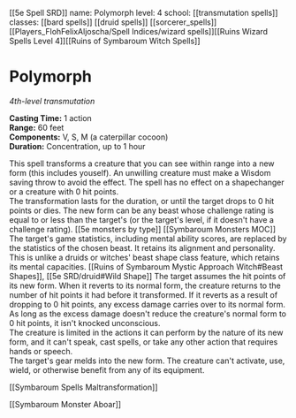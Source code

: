 [[5e Spell SRD]]
name: Polymorph
level: 4
school: [[transmutation spells]]
classes: [[bard spells]]
         [[druid spells]]
         [[sorcerer_spells]]
         [[Players_FlohFelixAljoscha/Spell Indices/wizard spells]][[Ruins Wizard Spells Level 4]][[Ruins of Symbaroum Witch Spells]]

# Polymorph 
_4th-level transmutation_ 

**Casting Time:** 1 action    
**Range:** 60 feet    
**Components:** V, S, M (a caterpillar cocoon)    
**Duration:** Concentration, up to 1 hour 

This spell transforms a creature that you can see within range into a new form (this includes youself). An unwilling creature must make a Wisdom saving throw to avoid the effect. The spell has no effect on a shapechanger or a creature with 0 hit points.    
The transformation lasts for the duration, or until the target drops to 0 hit points or dies. The new form can be any beast whose challenge rating is equal to or less than the target's (or the target's level, if it doesn't have a challenge rating). [[5e monsters by type]] [[Symbaroum Monsters MOC]] The target's game statistics, including mental ability scores, are replaced by the statistics of the chosen beast. It retains its alignment and personality. This is unlike a druids or witches' beast shape class feature, which retains its mental capacities. [[Ruins of Symbaroum Mystic Approach Witch#Beast Shapes]], [[5e SRD/druid#Wild Shape]]
The target assumes the hit points of its new form. When it reverts to its normal form, the creature returns to the number of hit points it had before it transformed. If it reverts as a result of dropping to 0 hit points, any excess damage carries over to its normal form. As long as the excess damage doesn't reduce the creature's normal form to 0 hit points, it isn't knocked unconscious.    
The creature is limited in the actions it can perform by the nature of its new form, and it can't speak, cast spells, or take any other action that requires hands or speech.    
The target's gear melds into the new form. The creature can't activate, use, wield, or otherwise benefit from any of its equipment. 

[[Symbaroum Spells Maltransformation]]

[[Symbaroum Monster Aboar]]